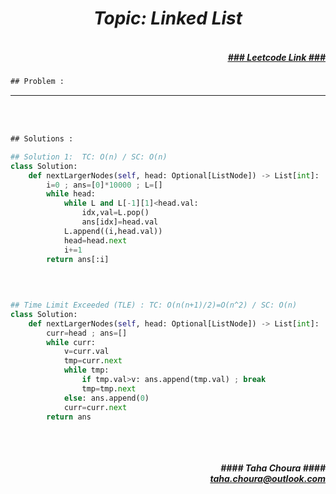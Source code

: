 <h1 align="center";"><em> Topic: Linked List</em></h1>
<h5 align="right"> <br/><a align="right" width="80" href="https://leetcode.com/problems/next-greater-node-in-linked-list/" target="_blank"><ins>### Leetcode Link ###</ins></a></h5>     
                                                                                                                                 
```diff
## Problem : 
```

                                                                                                                                          



-------                    

<br/><br/>
 
```diff
## Solutions :
```                      
                         
```python
## Solution 1:  TC: O(n) / SC: O(n)    
class Solution:
    def nextLargerNodes(self, head: Optional[ListNode]) -> List[int]:
        i=0 ; ans=[0]*10000 ; L=[]
        while head:
            while L and L[-1][1]<head.val:
                idx,val=L.pop()
                ans[idx]=head.val
            L.append((i,head.val))
            head=head.next
            i+=1
        return ans[:i]
                                                                                                                           

                                                                                                                                          
                                                                                                                           
## Time Limit Exceeded (TLE) : TC: O(n(n+1)/2)=O(n^2) / SC: O(n)
class Solution:
    def nextLargerNodes(self, head: Optional[ListNode]) -> List[int]:
        curr=head ; ans=[]
        while curr:
            v=curr.val
            tmp=curr.next
            while tmp:
                if tmp.val>v: ans.append(tmp.val) ; break
                tmp=tmp.next
            else: ans.append(0)
            curr=curr.next
        return ans
                                                                                                                         
```
<br/>            
<h5 align="right" margin-right:12px>#### Taha Choura ####<br/><a align="right" width="70" href="#">taha.choura@outlook.com</a></h5> 
